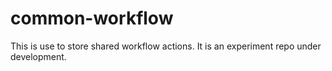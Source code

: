 # common-workflow

This is use to store shared workflow actions. It is an experiment repo under development.
